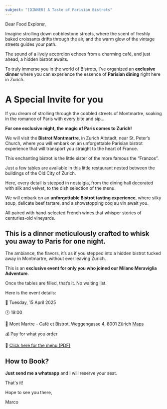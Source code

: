 ```yaml
---
subject: "[DINNER] A Taste of Parisian Bistrots"
---
```


Dear Food Explorer, 

Imagine strolling down cobblestone streets, where the scent of freshly baked croissants drifts through the air, and the warm glow of the vintage streets guides your path.

The sound of a lively accordion echoes from a charming café, and just ahead, a hidden bistrot awaits.

To truly immerse you in the world of Bistrots, I’ve organized an **exclusive dinner** where you can experience the essence of **Parisian dining** right here in Zurich.

# A Special Invite for you

If you dream of strolling through the cobbled streets of Montmartre, soaking in the romance of Paris with every bite and sip…

**For one exclusive night, the magic of Paris comes to Zurich!**

We will visit the **Bistrot Montmartre**, in Zurich Altstadt, near St. Peter’s Church, where you will embark on an unforgettable Parisian bistrot experience that will transport you straight to the heart of France. 

This enchanting bistrot is the little sister of the more famous the “Franzos”.

Just a few tables are available in this little restaurant nested between the buildings of the Old City of Zurich.

Here, every detail is steeped in nostalgia, from the dining hall decorated with silk and velvet, to the dish selection of the menu.

We will embark on an **unforgettable Bistrot tasting experience**, where silky soup, delicate beef tartare, and a showstopping coq au vin await you. 

All paired with hand-selected French wines that whisper stories of centuries-old vineyards. 


## This is a dinner meticulously crafted to whisk you away to Paris for one night. 

The ambiance, the flavors, it’s as if you stepped into a hidden bistrot tucked away in Montmartre, without ever leaving Zurich.

This is an **exclusive event for only you who joined our Milano Meraviglia Adventure**. 

Once the tables are filled, that’s it. No waiting list. 

Here is the event details:

📅 Tuesday, 15 April 2025	

🕔 19:00

📍 Mont Martre - Café et Bistrot, Weggengasse 4, 8001 Zürich [Maps](https://maps.app.goo.gl/dvup46X7PtYw5dhG8)

💰 Pay for what you order

📜 [Click here for the menu (PDF)](https://lemontmartre.ch/wp-content/uploads/2025/03/MM_Speisekarte_FR_03.pdf)

## How to Book?

**Just send me a whatsapp** and I will reserve your seat. 

That's it!

Hope to see you there,

Marco
